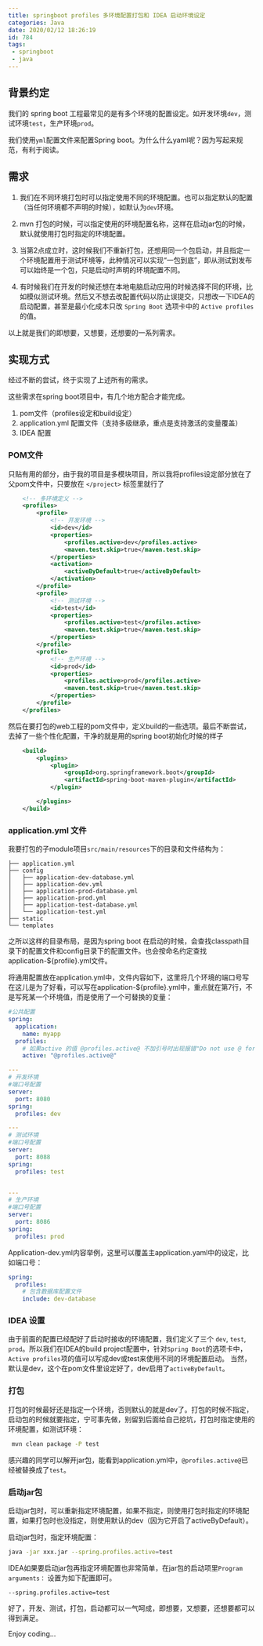 ```yaml
---
title: springboot profiles 多环境配置打包和 IDEA 启动环境设定
categories: Java
date: 2020/02/12 18:26:19
id: 784
tags: 
 - springboot
 - java
---
```


## 背景约定

我们的 spring boot 工程最常见的是有多个环境的配置设定。如开发环境`dev`，测试环境`test`，生产环境`prod`。

我们使用`yml`配置文件来配置Spring boot。为什么什么yaml呢？因为写起来规范，有利于阅读。

## 需求

1. 我们在不同环境打包时可以指定使用不同的环境配置。也可以指定默认的配置（当任何环境都不声明的时候），如默认为`dev`环境。

2. mvn 打包的时候，可以指定使用的环境配置名称，这样在启动jar包的时候，默认就使用打包时指定的环境配置。
3. 当第2点成立时，这时候我们不重新打包，还想用同一个包启动，并且指定一个环境配置用于测试环境等，此种情况可以实现“一包到底”，即从测试到发布可以始终是一个包，只是启动时声明的环境配置不同。
4. 有时候我们在开发的时候还想在本地电脑启动应用的时候选择不同的环境，比如模似测试环境。然后又不想去改配置代码以防止误提交，只想改一下IDEA的启动配置，甚至是最小化成本只改 `Spring Boot` 选项卡中的 `Active profiles` 的值。

以上就是我们的即想要，又想要，还想要的一系列需求。

## 实现方式

经过不断的尝试，终于实现了上述所有的需求。

这些需求在spring boot项目中，有几个地方配合才能完成。

1. pom文件（profiles设定和build设定）
2. application.yml 配置文件（支持多级继承，重点是支持激活的变量覆盖）
3. IDEA 配置

<!--more-->

### POM文件

只贴有用的部分，由于我的项目是多模块项目，所以我将profiles设定部分放在了父pom文件中，只要放在 `</project>` 标签里就行了

```xml
    <!-- 多环境定义 -->
    <profiles>
        <profile>
            <!-- 开发环境 -->
            <id>dev</id>
            <properties>
                <profiles.active>dev</profiles.active>
                <maven.test.skip>true</maven.test.skip>
            </properties>
            <activation>
                <activeByDefault>true</activeByDefault>
            </activation>
        </profile>
        <profile>
            <!-- 测试环境 -->
            <id>test</id>
            <properties>
                <profiles.active>test</profiles.active>
                <maven.test.skip>true</maven.test.skip>
            </properties>
        </profile>
        <profile>
            <!-- 生产环境 -->
            <id>prod</id>
            <properties>
                <profiles.active>prod</profiles.active>
                <maven.test.skip>true</maven.test.skip>
            </properties>
        </profile>
    </profiles>
```

然后在要打包的web工程的pom文件中，定义build的一些选项。最后不断尝试，去掉了一些个性化配置，干净的就是用的spring boot初始化时候的样子

```xml
    <build>
        <plugins>
            <plugin>
                <groupId>org.springframework.boot</groupId>
                <artifactId>spring-boot-maven-plugin</artifactId>
            </plugin>

        </plugins>
    </build>
```

### application.yml 文件

我要打包的子module项目`src/main/resources`下的目录和文件结构为：

```
├── application.yml
├── config
│   ├── application-dev-database.yml
│   ├── application-dev.yml
│   ├── application-prod-database.yml
│   ├── application-prod.yml
│   ├── application-test-database.yml
│   └── application-test.yml
├── static
└── templates
```

之所以这样的目录布局，是因为spring boot 在启动的时候，会查找classpath目录下的配置文件和config目录下的配置文件。也会按命名约定查找application-${profile}.yml文件。

将通用配置放在application.yml中，文件内容如下，这里将几个环境的端口号写在这儿是为了好看，可以写在application-${profile}.yml中，重点就在第7行，不是写死某一个环境值，而是使用了一个可替换的变量：

```yml
#公共配置
spring:
  application:
    name: myapp
  profiles:
    # 如果active 的值 @profiles.active@ 不加引号时出现报错"Do not use @ for indentation"， 则先 mvn clean 一下就可以
    active: "@profiles.active@"

---
# 开发环境
#端口号配置
server:
  port: 8080
spring:
  profiles: dev

---
# 测试环境
#端口号配置
server:
  port: 8088
spring:
  profiles: test


---
# 生产环境
#端口号配置
server:
  port: 8086
spring:
  profiles: prod
```

Application-dev.yml内容举例，这里可以覆盖主application.yaml中的设定，比如端口号：

```yml
spring:
  profiles:
    # 包含数据库配置文件
    include: dev-database

```

### IDEA 设置

由于前面的配置已经配好了启动时接收的环境配置，我们定义了三个 `dev`, `test`, `prod`。所以我们在IDEA的build project配置中，针对`Spring Boot`的选项卡中，`Active profiles`项的值可以写成dev或test来使用不同的环境配置启动。 当然，默认是dev，这个在pom文件里设定好了，dev启用了`activeByDefault`。

### 打包

打包的时候最好还是指定一个环境，否则默认的就是dev了。打包的时候不指定，启动包的时候就要指定，宁可事先做，别留到后面给自己挖坑，打包时指定使用的环境配置，如测试环境：

```bash
 mvn clean package -P test
```

感兴趣的同学可以解开jar包，能看到application.yml中，`@profiles.active@`已经被替换成了`test`。

### 启动jar包

启动jar包时，可以重新指定环境配置，如果不指定，则使用打包时指定的环境配置，如果打包时也没指定，则使用默认的dev（因为它开启了activeByDefault）。

启动jar包时，指定环境配置：

```bash
java -jar xxx.jar --spring.profiles.active=test
```

IDEA如果要启动jar包再指定环境配置也非常简单，在jar包的启动项里`Program arguments：` 设置为如下配置即可。

```
--spring.profiles.active=test
```

好了，开发、测试，打包，启动都可以一气呵成，即想要，又想要，还想要都可以得到满足。

Enjoy coding...